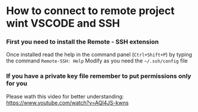 # How to connect to remote project wint VSCODE and SSH

### First you need to install the Remote - SSH extension
Once installed read the help in the command panel (`Ctrl+Shift+P`) by typing the command `Remote-SSH: Help`
Modify as you need the `~/.ssh/config` file

### If you have a private key file remember to put permissions only for you
Please wath this video for better understanding: https://www.youtube.com/watch?v=AQl4JS-kwns
